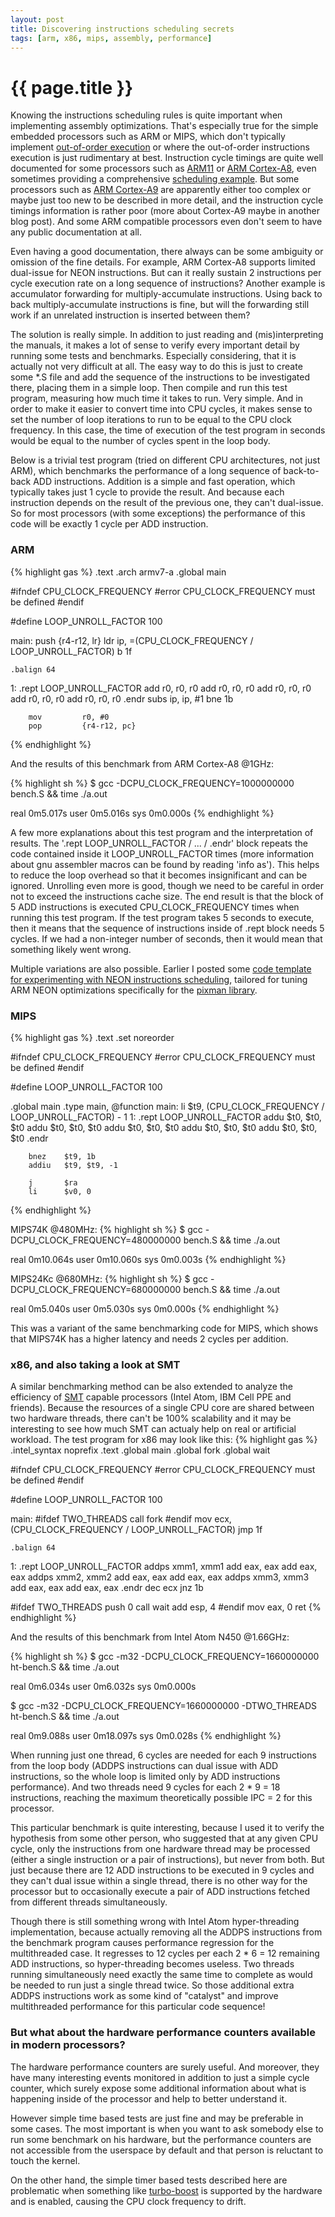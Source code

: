 ```yaml
---
layout: post
title: Discovering instructions scheduling secrets
tags: [arm, x86, mips, assembly, performance]
---
```


{{ page.title }}
================

Knowing the instructions scheduling rules is quite important when implementing
assembly optimizations. That's especially true for the simple embedded processors
such as ARM or MIPS, which don't typically implement [out-of-order execution](http://en.wikipedia.org/wiki/Out-of-order_execution)
or where the out-of-order instructions execution is just rudimentary at best. Instruction cycle timings are quite well documented
for some processors such as [ARM11](http://infocenter.arm.com/help/topic/com.arm.doc.ddi0211k/Cjaedced.html)
or [ARM Cortex-A8](http://infocenter.arm.com/help/topic/com.arm.doc.ddi0344k/Cfacfihf.html),
even sometimes providing a comprehensive [scheduling example](http://infocenter.arm.com/help/topic/com.arm.doc.ddi0344k/Babeghic.html).
But some processors such as [ARM Cortex-A9](http://infocenter.arm.com/help/topic/com.arm.doc.ddi0388f/Cjaedcef.html)
are apparently either too complex or maybe just too new to be described in more detail, and the
instruction cycle timings information is rather poor (more about Cortex-A9 maybe in another blog post).
And some ARM compatible processors even don't seem to have any public documentation at all.

Even having a good documentation, there always can be some ambiguity or omission of the fine details.
For example, ARM Cortex-A8 supports limited dual-issue for NEON instructions. But
can it really sustain 2 instructions per cycle execution rate on a long sequence of instructions?
Another example is accumulator forwarding for multiply-accumulate instructions. Using
back to back multiply-accumulate instructions is fine, but will the forwarding still work
if an unrelated instruction is inserted between them?

The solution is really simple. In addition to just reading and (mis)interpreting the manuals,
it makes a lot of sense to verify every important detail by running some tests
and benchmarks. Especially considering, that it is actually not very difficult at all.
The easy way to do this is just to create some *.S file and add the sequence
of the instructions to be investigated there, placing them in a simple loop. Then compile
and run this test program, measuring how much time it takes to run. Very simple.
And in order to make it easier to convert time into CPU cycles, it makes sense
to set the number of loop iterations to run to be equal to the CPU clock frequency.
In this case, the time of execution of the test program in seconds would be equal
to the number of cycles spent in the loop body.

Below is a trivial test program (tried on different CPU architectures, not just ARM),
which benchmarks the performance of a long sequence of back-to-back ADD instructions.
Addition is a simple and fast operation, which typically takes just 1 cycle to provide
the result. And because each instruction depends on the result of the previous one,
they can't dual-issue. So for most processors (with some exceptions) the performance
of this code will be exactly 1 cycle per ADD instruction.

### ARM

{% highlight gas %}
.text
.arch armv7-a
.global main

#ifndef CPU_CLOCK_FREQUENCY
#error CPU_CLOCK_FREQUENCY must be defined
#endif

#define LOOP_UNROLL_FACTOR   100

main:
        push        {r4-r12, lr}
        ldr         ip, =(CPU_CLOCK_FREQUENCY / LOOP_UNROLL_FACTOR)
        b           1f

    .balign 64
1:
    .rept LOOP_UNROLL_FACTOR
        add         r0, r0, r0
        add         r0, r0, r0
        add         r0, r0, r0
        add         r0, r0, r0
        add         r0, r0, r0
    .endr
        subs        ip, ip, #1
        bne         1b

        mov         r0, #0
        pop         {r4-r12, pc}
{% endhighlight %}

And the results of this benchmark from ARM Cortex-A8 @1GHz:

{% highlight sh %}
$ gcc -DCPU_CLOCK_FREQUENCY=1000000000 bench.S && time ./a.out

real    0m5.017s
user    0m5.016s
sys     0m0.000s
{% endhighlight %}

A few more explanations about this test program and the interpretation of results. The '.rept LOOP_UNROLL_FACTOR / ... / .endr' block repeats the code contained
inside it LOOP_UNROLL_FACTOR times (more information about gnu assembler macros can be found by reading 'info as').
This helps to reduce the loop overhead so that it becomes insignificant and can be ignored. Unrolling even more is good, though we need to be careful
in order not to exceed the instructions cache size. The end result is that the block of 5 ADD
instructions is executed CPU_CLOCK_FREQUENCY times when running this test program.
If the test program takes 5 seconds to execute, then it means that the sequence of instructions
inside of .rept block needs 5 cycles. If we had a non-integer number of seconds, then it would
mean that something likely went wrong.

Multiple variations are also possible. Earlier I posted some [code template for experimenting with NEON instructions scheduling](http://lists.freedesktop.org/archives/pixman/attachments/20110410/d6062de3/attachment.obj),
tailored for tuning ARM NEON optimizations specifically for the [pixman library](http://cgit.freedesktop.org/pixman).

### MIPS

{% highlight gas %}
.text
.set noreorder

#ifndef CPU_CLOCK_FREQUENCY
#error CPU_CLOCK_FREQUENCY must be defined
#endif

#define LOOP_UNROLL_FACTOR  100

.global main
.type main, @function
main:
        li      $t9, (CPU_CLOCK_FREQUENCY / LOOP_UNROLL_FACTOR) - 1
1:
    .rept LOOP_UNROLL_FACTOR
        addu    $t0, $t0, $t0
        addu    $t0, $t0, $t0
        addu    $t0, $t0, $t0
        addu    $t0, $t0, $t0
        addu    $t0, $t0, $t0
    .endr

        bnez    $t9, 1b
        addiu   $t9, $t9, -1

        j       $ra
        li      $v0, 0
{% endhighlight %}

MIPS74K @480MHz:
{% highlight sh %}
$ gcc -DCPU_CLOCK_FREQUENCY=480000000 bench.S && time ./a.out

real    0m10.064s
user    0m10.060s
sys     0m0.003s
{% endhighlight %}

MIPS24Kc @680MHz:
{% highlight sh %}
$ gcc -DCPU_CLOCK_FREQUENCY=680000000 bench.S && time ./a.out

real    0m5.040s
user    0m5.030s
sys     0m0.000s
{% endhighlight %}

This was a variant of the same benchmarking code for MIPS, which shows that MIPS74K has a higher latency and needs 2 cycles per addition.

### x86, and also taking a look at SMT

A similar benchmarking method can be also extended to analyze the efficiency of [SMT](http://en.wikipedia.org/wiki/Simultaneous_multithreading)
capable processors (Intel Atom, IBM Cell PPE and friends). Because the resources of a single CPU core are shared
between two hardware threads, there can't be 100% scalability and it may be interesting
to see how much SMT can actualy help on real or artificial workload. The test program for x86 may look like this:
{% highlight gas %}
.intel_syntax noprefix
.text
.global main
.global fork
.global wait

#ifndef CPU_CLOCK_FREQUENCY
#error CPU_CLOCK_FREQUENCY must be defined
#endif

#define LOOP_UNROLL_FACTOR  100

main:
#ifdef TWO_THREADS
        call    fork
#endif
        mov     ecx, (CPU_CLOCK_FREQUENCY / LOOP_UNROLL_FACTOR)
        jmp     1f

    .balign 64
1:
    .rept LOOP_UNROLL_FACTOR
        addps   xmm1, xmm1
        add     eax,  eax
        add     eax,  eax
        addps   xmm2, xmm2
        add     eax,  eax
        add     eax,  eax
        addps   xmm3, xmm3
        add     eax,  eax
        add     eax,  eax
    .endr
        dec     ecx
        jnz     1b

#ifdef TWO_THREADS
        push    0
        call    wait
        add     esp, 4
#endif
        mov     eax, 0
        ret
{% endhighlight %}

And the results of this benchmark from Intel Atom N450 @1.66GHz:

{% highlight sh %}
$ gcc -m32 -DCPU_CLOCK_FREQUENCY=1660000000 ht-bench.S && time ./a.out

real    0m6.034s
user    0m6.032s
sys     0m0.000s

$ gcc -m32 -DCPU_CLOCK_FREQUENCY=1660000000 -DTWO_THREADS ht-bench.S && time ./a.out

real    0m9.088s
user    0m18.097s
sys     0m0.028s
{% endhighlight %}

When running just one thread, 6 cycles are needed for each 9 instructions
from the loop body (ADDPS instructions can dual issue with ADD instructions,
so the whole loop is limited only by ADD instructions performance). And two
threads need 9 cycles for each 2 * 9 = 18 instructions, reaching the maximum
theoretically possible IPC = 2 for this processor.

This particular benchmark is quite interesting, because I used it to verify
the hypothesis from some other person, who suggested that at any given CPU cycle,
only the instructions from one hardware thread may be processed (either a single
instruction or a pair of instructions), but never from both. But just because
there are 12 ADD instructions to be executed in 9 cycles and they can't dual
issue within a single thread, there is no other way for the processor but to occasionally
execute a pair of ADD instructions fetched from different threads simultaneously.

Though there is still something wrong with Intel Atom hyper-threading
implementation, because actually removing all the ADDPS instructions from the
benchmark program causes performance regression for the multithreaded case.
It regresses to 12 cycles per each 2 * 6 = 12 remaining ADD instructions,
so hyper-threading becomes useless. Two threads running simultaneously need
exactly the same time to complete as would be needed to run just a single
thread twice. So those additional extra ADDPS instructions work as some kind
of "catalyst" and improve multithreaded performance for this particular code
sequence!

### But what about the hardware performance counters available in modern processors?

The hardware performance counters are surely useful. And moreover, they have many
interesting events monitored in addition to just a simple cycle counter, which
surely expose some additional information about what is happening inside of
the processor and help to better understand it.

However simple time based tests are just fine and may be preferable in some
cases. The most important is when you want to ask somebody else to
run some benchmark on his hardware, but the performance counters are not
accessible from the userspace by default and that person is reluctant
to touch the kernel.

On the other hand, the simple timer based tests described here are problematic
when something like [turbo-boost](http://en.wikipedia.org/wiki/Intel_Turbo_Boost)
is supported by the hardware and is enabled, causing the CPU clock frequency to drift.
